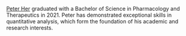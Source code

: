 [Peter Her](https://www.linkedin.com/in/peter-her/) graduated with a Bachelor of Science in Pharmacology and Therapeutics in 2021. Peter has demonstrated exceptional skills in quantitative analysis, which form the foundation of his academic and research interests.